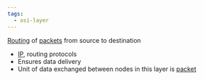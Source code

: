```yaml
---
tags:
  - osi-layer
---
```

[Routing](Routing/Routing.md) of [packets](../../Packet.md) from source to destination
- [IP](IP/IP.md), routing protocols
- Ensures data delivery
- Unit of data exchanged between nodes in this layer is [packet](../../Packet.md)
